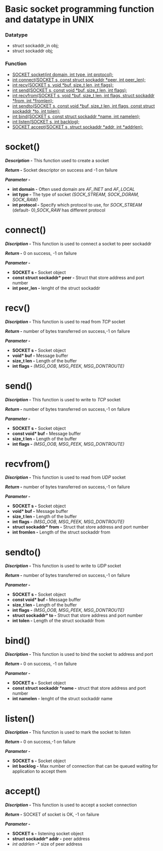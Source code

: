 # Basic socket programming function and datatype in UNIX

### Datatype
* struct sockaddr_in obj;
* struct sockaddr obj;

### Function
* [SOCKET socket(int domain, int type, int protocol);](#socket())
* [int connect(SOCKET s, const struct sockaddr *peer, int peer_len);](#connect())
* [int recv(SOCKET s, void *buf, size_t len, int flags);](#recv())
* [int send(SOCKET s, const void *buf, size_t len, int flags);](#send())
* [int recvfrom(SOCKET s, void *buf, size_t len, int flags, struct sockaddr *from, int *fromlen);](#revfrom())
* [int sendto(SOCKET s, const void *buf, size_t len, int flags, const struct sockaddr *to, int tolen);](#sendto())
* [int bind(SOCKET s, const struct sockaddr *name, int namelen);](#bind())
* [int listen(SOCKET s, int backlog);](#listen())
* [SOCKET accept(SOCKET s, struct sockaddr *addr, int *addrlen);](#accept())

# socket()
***Description -*** This function used to create a socket 

***Return -*** Socket descriptor on success and -1 on failure

***Parameter -***

* **int domain -** Often used domain are *AF_INET* and *AF_LOCAL*
* **int type -** The type of socket *(SOCK_STREAM, SOCK_DGRAM, SOCK_RAW)*
* **int protocol -** Specify which protocol to use, for *SOCK_STREAM* (default- 0),*SOCK_RAW* has different protocol

# connect()
***Discription -*** This function is used to connect a socket to peer sockaddr

***Return -*** 0 on success, -1 on failure

***Parameter -***

* **SOCKET s -** Socket object
* **const struct sockaddr\* peer -** Struct that store address and port number
* **int peer_len -** lenght of the struct sockaddr

# recv()
***Discription -*** This function is used to read from *TCP* socket

***Return -*** number of bytes transferred on success,-1 on failure

***Parameter -***

* **SOCKET s -** Socket object
* **void\* buf -** Message buffer
* **size_t len -** Length of the buffer
* **int flags -** *(MSG_OOB, MSG_PEEK, MSG_DONTROUTE)* 

# send()
***Discription -*** This function is used to write to *TCP* socket

***Return -*** number of bytes transferred on success,-1 on failure

***Parameter -***

* **SOCKET s -** Socket object
* **const void\* buf -** Message buffer
* **size_t len -** Length of the buffer
* **int flags -** *(MSG_OOB, MSG_PEEK, MSG_DONTROUTE)* 

# recvfrom()
***Discription -*** This function is used to read from *UDP* socket

***Return -*** number of bytes transferred on success,-1 on failure

***Parameter -***

* **SOCKET s -** Socket object
* **void\* buf -** Message buffer
* **size_t len -** Length of the buffer
* **int flags -** *(MSG_OOB, MSG_PEEK, MSG_DONTROUTE)* 
* **struct sockaddr\* from -** Struct that store address and port number
* **int fromlen -** Length of the struct sockaddr from

# sendto()
***Discription -*** This function is used to write to *UDP* socket

***Return -*** number of bytes transferred on success,-1 on failure

***Parameter -***

* **SOCKET s -** Socket object
* **const void\* buf -** Message buffer
* **size_t len -** Length of the buffer
* **int flags -** *(MSG_OOB, MSG_PEEK, MSG_DONTROUTE)*
* **struct sockaddr\* to -** Struct that store address and port number
* **int tolen -** Length of the struct sockaddr from

# bind()
***Discription -*** This function is used to bind the socket to address and port

***Return -*** 0 on success, -1 on failure

***Parameter -***

* **SOCKET s -** Socket object
* **const struct sockaddr \*name -** struct that store address and port number
* **int namelen -** lenght of the struct sockaddr name 

# listen()
***Discription -*** This function is used to mark the socket to listen

***Return -*** 0 on success,-1 on failure

***Parameter -***

* **SOCKET s -** Socket object
* **int backlog -** Max number of connection that can be queued waiting for application to accept them

# accept()
***Discription -*** This function is used to accept a socket connection

***Return -*** SOCKET of socket is OK, -1 on failure

***Parameter -***

* **SOCKET s -** listening socket object
* **struct sockaddr\* addr -** peer address
* **int* addrlen -** size of peer address

